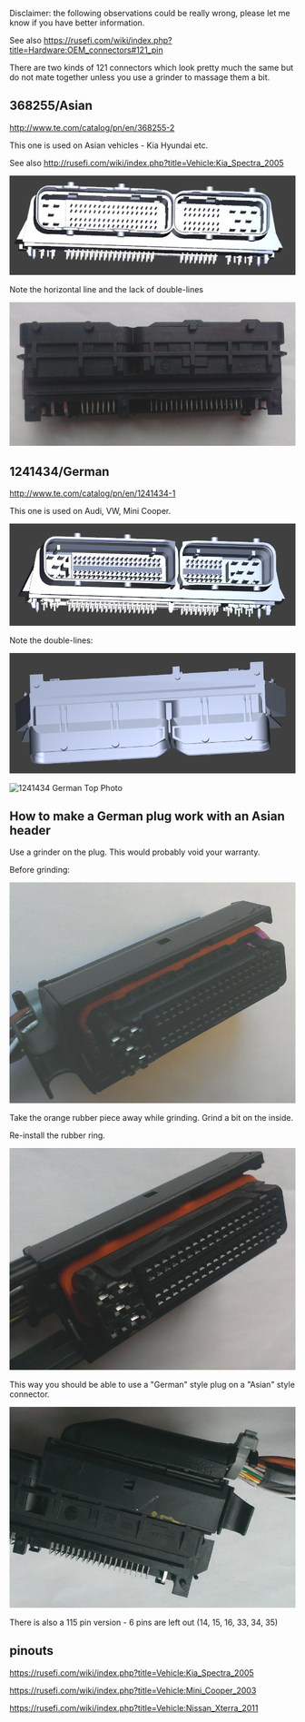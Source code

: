 Disclaimer: the following observations could be really wrong, please let me know if you have better information. 

See also https://rusefi.com/wiki/index.php?title=Hardware:OEM_connectors#121_pin


There are two kinds of 121 connectors which look pretty much the same but do not mate together unless you use a grinder to massage them a bit.


## 368255/Asian
http://www.te.com/catalog/pn/en/368255-2

This one is used on Asian vehicles - Kia Hyundai etc.

See also http://rusefi.com/wiki/index.php?title=Vehicle:Kia_Spectra_2005 

![368255 Asian render](Hardware/connectors/368255_render.png)

Note the horizontal line and the lack of double-lines

![368255 Asian Top Photo](Hardware/connectors/368255_top.jpg)

## 1241434/German

http://www.te.com/catalog/pn/en/1241434-1

This one is used on Audi, VW, Mini Cooper.

![1241434 German render](Hardware/connectors/1241434_render.png)

Note the double-lines:

![1241434 German render Top](Hardware/connectors/1241434_render_top.png)

![1241434 German Top Photo](Hardware/connectors1241434_top.jpg)

## How to make a German plug work with an Asian header

Use a grinder on the plug. This would probably void your warranty.

Before grinding:

![Before Shaving](Hardware/connectors/before_shaving.jpg)

Take the orange rubber piece away while grinding. Grind a bit on the inside.


Re-install the rubber ring.

![After Shaving With Gasket](Hardware/connectors/after_shaving_2.jpg)

This way you should be able to use a "German" style plug on a "Asian" style connector.

![Final Result](Hardware/connectors/final_result.jpg)


There is also a 115 pin version - 6 pins are left out (14, 15, 16, 33, 34, 35)

## pinouts

https://rusefi.com/wiki/index.php?title=Vehicle:Kia_Spectra_2005

https://rusefi.com/wiki/index.php?title=Vehicle:Mini_Cooper_2003

https://rusefi.com/wiki/index.php?title=Vehicle:Nissan_Xterra_2011
